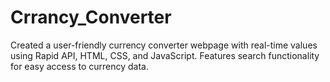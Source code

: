 # Crrancy_Converter
Created a user-friendly currency converter webpage with real-time values using Rapid API, HTML, CSS, and JavaScript. Features search functionality for easy access to currency data.
